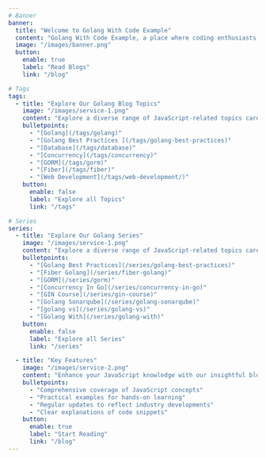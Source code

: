 ```yaml
---
# Banner
banner:
  title: "Welcome to Golang With Code Example"
  content: "Golang With Code Example, a place where coding enthusiasts and curious minds alike converge to explore the ever-evolving world of Golang programming."
  image: "/images/banner.png"
  button:
    enable: true
    label: "Read Blogs"
    link: "/blog"

# Tags
tags:
  - title: "Explore Our Golang Blog Topics"
    image: "/images/service-1.png"
    content: "Explore a diverse range of JavaScript-related topics carefully selected to deepen your knowledge and improve your proficiency in web development."
    bulletpoints:
      - "[Golang](/tags/golang)"
      - "[Golang Best Practices ](/tags/golang-best-practices)"
      - "[Database](/tags/database)"
      - "[Concurrency](/tags/concurrency)"
      - "[GORM](/tags/gorm)"
      - "[Fiber](/tags/fiber)"
      - "[Web Development](/tags/web-development/)"
    button:
      enable: false
      label: "Explore all Topics"
      link: "/tags"

# Series
series:
  - title: "Explore Our Golang Series"
    image: "/images/service-1.png"
    content: "Explore a diverse range of JavaScript-related topics carefully selected to deepen your knowledge and improve your proficiency in web development."
    bulletpoints:
      - "[Golang Best Practices](/series/golang-best-practices)"
      - "[Fiber Golang](/series/fiber-golang)"
      - "[GORM](/series/gorm)"
      - "[Concurrency In Go](/series/concurrency-in-go)"
      - "[GIN Course](/series/gin-course)"
      - "[Golang Sonarqube](/series/golang-sonarqube)"
      - "[golang vs](/series/golang-vs)"
      - "[Golang With](/series/golang-with)"
    button:
      enable: false
      label: "Explore all Series"
      link: "/series"

  - title: "Key Features"
    image: "/images/service-2.png"
    content: "Enhance your JavaScript knowledge with our insightful blog, providing comprehensive coverage of key concepts, practical examples for hands-on learning, regular updates on industry trends, and clear explanations of code snippets."
    bulletpoints:
      - "Comprehensive coverage of JavaScript concepts"
      - "Practical examples for hands-on learning"
      - "Regular updates to reflect industry developments"
      - "Clear explanations of code snippets"
    button:
      enable: true
      label: "Start Reading"
      link: "/blog"
---
```

